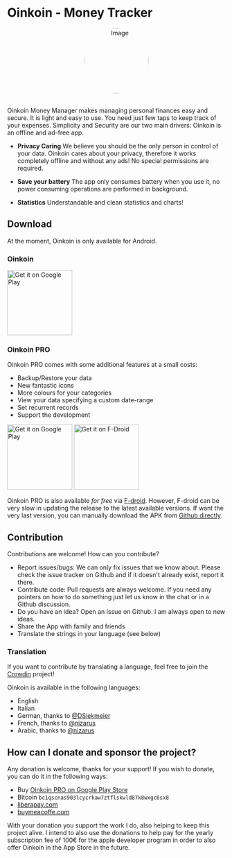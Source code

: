 # Oinkoin - Money Tracker 

<div align="center">
  <img src="https://play-lh.googleusercontent.com/LHL_KxBCAr-Ee5grPRGyudqiME6g0fAfHTP5m1TyadDIyFoRfd2vr-vAzkfuAbCJjud5=w480-h960" alt="Image" style="border-radius: 50%; width: 150px; height: 150px;">
</div><br>

Oinkoin Money Manager makes managing personal finances easy and secure. It is light and easy to use. You need just few taps to keep track of your expenses. Simplicity and Security are our two main drivers: Oinkoin is an offline and ad-free app.

* **Privacy Caring**
We believe you should be the only person in control of your data. Oinkoin cares about your privacy, therefore it works completely offline and without any ads! No special permissions are required.

* **Save your battery**
The app only consumes battery when you use it, no power consuming operations are performed in background.

* **Statistics**
Understandable and clean statistics and charts!

## Download

At the moment, Oinkoin is only available for Android.

### Oinkoin

<a href='https://play.google.com/store/apps/details?id=com.github.emavgl.piggybank&pcampaignid=pcampaignidMKT-Other-global-all-co-prtnr-py-PartBadge-Mar2515-1'><img alt='Get it on Google Play' src='https://play.google.com/intl/en_us/badges/static/images/badges/en_badge_web_generic.png' width='150'></a>

### Oinkoin PRO

Oinkoin PRO comes with some additional features at a small costs:

- Backup/Restore your data
- New fantastic icons
- More colours for your categories
- View your data specifying a custom date-range
- Set recurrent records
- Support the development

<a href='https://play.google.com/store/apps/details?id=com.github.emavgl.piggybankpro&pli=1&pcampaignid=pcampaignidMKT-Other-global-all-co-prtnr-py-PartBadge-Mar2515-1'><img alt='Get it on Google Play' src='https://play.google.com/intl/en_us/badges/static/images/badges/en_badge_web_generic.png' width='150'/></a>
<a href='https://f-droid.org/en/packages/com.github.emavgl.piggybankpro/'><img alt='Get it on F-Droid' src='https://gitlab.com/fdroid/artwork/-/raw/master/badge/get-it-on-en-us.png' width='150'/></a>

Oinkoin PRO is also available *for free* via [F-droid](https://f-droid.org/en/packages/com.github.emavgl.piggybankpro/). However, F-droid can be very slow in updating the release to the latest available versions. If want the very last version, you can manually download the APK from [Github directly](https://github.com/emavgl/oinkoin/releases).

## Contribution

Contributions are welcome! How can you contribute?

- Report issues/bugs: We can only fix issues that we know about. Please check the issue tracker on Github and if it doesn't already exist, report it there.
- Contribute code: Pull requests are always welcome. If you need any pointers on how to do something just let us know in the chat or in a Github discussion.
- Do you have an idea? Open an Issue on Github. I am always open to new ideas.
- Share the App with family and friends
- Translate the strings in your language (see below)

### Translation

If you want to contribute by translating a language, feel free to join the [Crowdin](https://crowdin.com/project/oinkoin) project!

Oinkoin is available in the following languages:
- English
- Italian
- German, thanks to [@DSiekmeier](https://github.com/DSiekmeier)
- French, thanks to [@nizarus](https://github.com/nizarus)
- Arabic, thanks to [@nizarus](https://github.com/nizarus)

## How can I donate and sponsor the project?

Any donation is welcome, thanks for your support! If you wish to donate, you can do it in the following ways:

- Buy [Oinkoin PRO on Google Play Store](https://play.google.com/store/apps/details?id=com.github.emavgl.piggybankpro)
- Bitcoin `bc1qscnas903lcycrkaw7ztflskwld87k8wxgc0sx8`
- [liberapay.com](https://liberapay.com/emavgl)
- [buymeacoffe.com](https://www.buymeacoffee.com/emavgl)

With your donation you support the work I do, also helping to keep this project alive. 
I intend to also use the donations to help pay for the yearly subscription fee of 100€ for the apple developer program in order to also offer Oinkoin in the App Store in the future.


